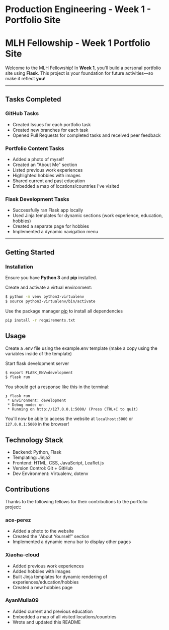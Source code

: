 # Production Engineering - Week 1 - Portfolio Site

# MLH Fellowship - Week 1 Portfolio Site

Welcome to the MLH Fellowship! In **Week 1**, you'll build a personal portfolio site using **Flask**. This project is your foundation for future activities—so make it reflect **you**!

---

## Tasks Completed

### GitHub Tasks
- Created Issues for each portfolio task
- Created new branches for each task
- Opened Pull Requests for completed tasks and received peer feedback

### Portfolio Content Tasks
- Added a photo of myself
- Created an "About Me" section
- Listed previous work experiences
- Highlighted hobbies with images
- Shared current and past education
- Embedded a map of locations/countries I've visited

### Flask Development Tasks
- Successfully ran Flask app locally
- Used Jinja templates for dynamic sections (work experience, education, hobbies)
- Created a separate page for hobbies
- Implemented a dynamic navigation menu

---

## Getting Started

### Installation

Ensure you have **Python 3** and **pip** installed.

Create and activate a virtual environment:
```bash
$ python -m venv python3-virtualenv
$ source python3-virtualenv/bin/activate
```

Use the package manager [pip](https://pip.pypa.io/en/stable/) to install all dependencies
```bash
pip install -r requirements.txt
```

## Usage

Create a .env file using the example.env template (make a copy using the variables inside of the template)

Start flask development server
```bash
$ export FLASK_ENV=development
$ flask run
```

You should get a response like this in the terminal:
```
❯ flask run
 * Environment: development
 * Debug mode: on
 * Running on http://127.0.0.1:5000/ (Press CTRL+C to quit)
```

You'll now be able to access the website at `localhost:5000` or `127.0.0.1:5000` in the browser! 

## Technology Stack
- Backend: Python, Flask
- Templating: Jinja2
- Frontend: HTML, CSS, JavaScript, Leaflet.js
- Version Control: Git + GitHub
- Dev Environment: Virtualenv, dotenv

## Contributions

Thanks to the following fellows for their contributions to the portfolio project:

### ace-perez
- Added a photo to the website
- Created the "About Yourself" section
- Implemented a dynamic menu bar to display other pages

### Xiaoha-cloud
- Added previous work experiences
- Added hobbies with images
- Built Jinja templates for dynamic rendering of experiences/education/hobbies
- Created a new hobbies page

### AyanMulla09
- Added current and previous education
- Embedded a map of all visited locations/countries
- Wrote and updated this README

